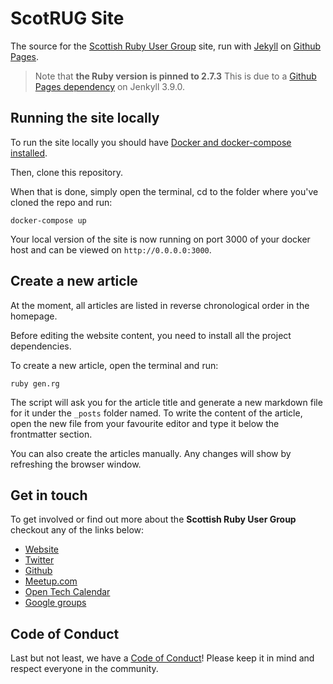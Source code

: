 # ScotRUG Site

The source for the [Scottish Ruby User Group](http://scotrug.org/) site, run with [Jekyll](https://jekyllrb.com/) on [Github Pages](https://pages.github.com/).

> Note that **the Ruby version is pinned to 2.7.3**
> This is due to a [Github Pages dependency](https://pages.github.com/versions/) on Jenkyll 3.9.0.

## Running the site locally

To run the site locally you should have [Docker and docker-compose installed](https://docs.docker.com/get-docker/).

Then, clone this repository.

When that is done, simply open the terminal, cd to the folder where you've cloned the repo and run:

```
docker-compose up
```

Your local version of the site is now running on port 3000 of your docker host and can be viewed on `http://0.0.0.0:3000`.

## Create a  new article

At the moment, all articles are listed in reverse chronological order in the homepage.

Before editing the website content, you need to install all the project dependencies.

To create a new article, open the terminal and run:

```
ruby gen.rg
```

The script will ask you for the article title and generate a new markdown file for it under the `_posts` folder named. To write the content of the article, open the new file from your favourite editor and type it below the frontmatter section.

You can also create the articles manually. Any changes will show by refreshing the browser window.

## Get in touch

To get involved or find out more about the **Scottish Ruby User Group** checkout any of the links below:

* [Website](http://scotrug.org/)
* [Twitter](https://twitter.com/scotrug)
* [Github](https://github.com/scotrug)
* [Meetup.com](https://www.meetup.com/meetup-group-Xwgucjde/)
* [Open Tech Calendar](https://opentechcalendar.co.uk/group/27-scotrug)
* [Google groups](https://groups.google.com/g/scotrug)

## Code of Conduct

Last but not least, we have a [Code of Conduct](http://scotrug.org/code_of_conduct.html)!
Please keep it in mind and respect everyone in the community.
